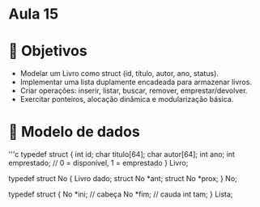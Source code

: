 # Aula 15

# 🎯 Objetivos
- Modelar um Livro como struct (id, título, autor, ano, status).
- Implementar uma lista duplamente encadeada para armazenar livros.
- Criar operações: inserir, listar, buscar, remover, emprestar/devolver.
- Exercitar ponteiros, alocação dinâmica e modularização básica.

# 🧱 Modelo de dados

'''c
typedef struct {
    int  id;
    char titulo[64];
    char autor[64];
    int  ano;
    int  emprestado; // 0 = disponível, 1 = emprestado
} Livro;

typedef struct No {
    Livro       dado;
    struct No  *ant;
    struct No  *prox;
} No;

typedef struct {
    No *ini;  // cabeça
    No *fim;  // cauda
    int tam;
} Lista;
